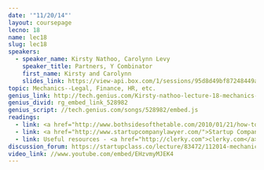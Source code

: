 ```yaml
---
date: '"11/20/14"'
layout: coursepage
lecno: 18
name: lec18
slug: lec18
speakers:
  - speaker_name: Kirsty Nathoo, Carolynn Levy
    speaker_title: Partners, Y Combinator
    first_name: Kirsty and Carolynn
    slides_link: https://view-api.box.com/1/sessions/95d8d49bf87248449a6ca40eb1669e27/view
topic: Mechanics--Legal, Finance, HR, etc.
genius_link: http://tech.genius.com/Kirsty-nathoo-lecture-18-mechanics-legal-finance-hr-etc-annotated
genius_divid: rg_embed_link_528982
genius_script: //tech.genius.com/songs/528982/embed.js
readings:
  - link: <a href="http://www.bothsidesofthetable.com/2010/01/21/how-to-work-with-lawyers-at-a-startup/">How to Work with Lawyers at a Startup</a> by Mark Suster
  - link: <a href="http://www.startupcompanylawyer.com/">Startup Company Lawyer</a> by Yorim Taku
  - link: Useful resources - <a href="http://clerky.com">clerky.com</a>, <a href="http://zenpayroll.com">zenpayroll.com</a>, <a href="http://zenefits.com">zenefits.com</a>
discussion_forum: https://startupclass.co/lecture/83472/112014-mechanics--legal-finance-hr-etcbrbkirsty-nathoo-and-carolynn-levyb-ipartners-y-combinatori----
video_link: //www.youtube.com/embed/EHzvmyMJEK4
---
```

